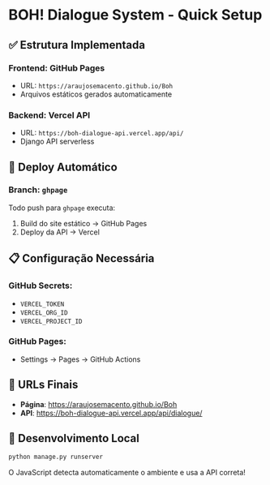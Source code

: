 # BOH! Dialogue System - Quick Setup

## ✅ Estrutura Implementada

### Frontend: GitHub Pages
- URL: `https://araujosemacento.github.io/Boh`
- Arquivos estáticos gerados automaticamente

### Backend: Vercel API
- URL: `https://boh-dialogue-api.vercel.app/api/`
- Django API serverless

## 🚀 Deploy Automático

### Branch: `ghpage`
Todo push para `ghpage` executa:
1. Build do site estático → GitHub Pages
2. Deploy da API → Vercel

## 📋 Configuração Necessária

### GitHub Secrets:
- `VERCEL_TOKEN`
- `VERCEL_ORG_ID` 
- `VERCEL_PROJECT_ID`

### GitHub Pages:
- Settings → Pages → GitHub Actions

## 🎯 URLs Finais

- **Página**: https://araujosemacento.github.io/Boh
- **API**: https://boh-dialogue-api.vercel.app/api/dialogue/

## 🔧 Desenvolvimento Local

```bash
python manage.py runserver
```

O JavaScript detecta automaticamente o ambiente e usa a API correta!
